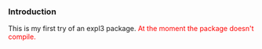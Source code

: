 ### Introduction

This is my first try of an expl3 package. <font color="red">At the moment the package doesn't compile.</font>